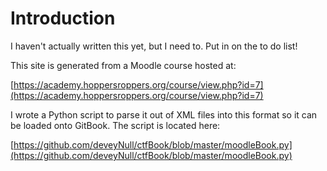 # Introduction

I haven't actually written this yet, but I need to. Put in on the to do list!

This site is generated from a Moodle course hosted at:

[https://academy.hoppersroppers.org/course/view.php?id=7](https://academy.hoppersroppers.org/course/view.php?id=7)

I wrote a Python script to parse it out of XML files into this format so it can be loaded onto GitBook. The script is located here:

[https://github.com/deveyNull/ctfBook/blob/master/moodleBook.py](https://github.com/deveyNull/ctfBook/blob/master/moodleBook.py)

